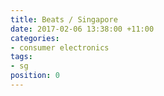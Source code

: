 ```yaml
---
title: Beats / Singapore
date: 2017-02-06 13:38:00 +11:00
categories:
- consumer electronics
tags:
- sg
position: 0
---
```


